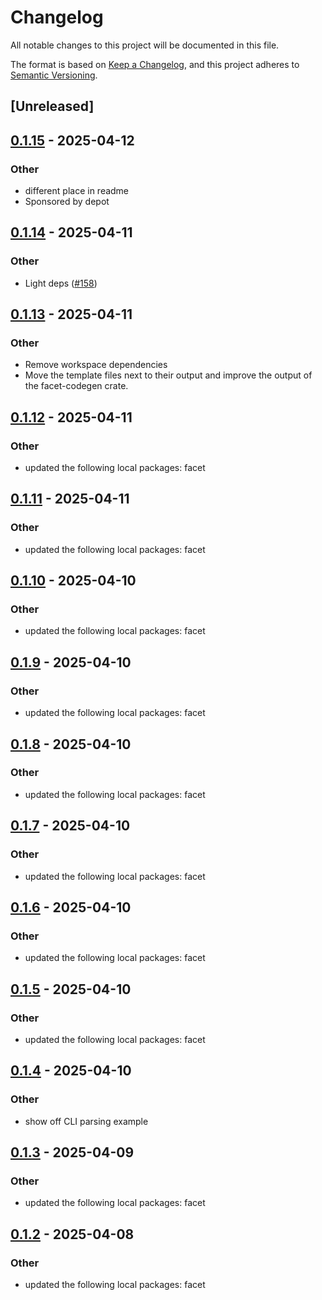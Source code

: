 # Changelog

All notable changes to this project will be documented in this file.

The format is based on [Keep a Changelog](https://keepachangelog.com/en/1.0.0/),
and this project adheres to [Semantic Versioning](https://semver.org/spec/v2.0.0.html).

## [Unreleased]

## [0.1.15](https://github.com/facet-rs/facet/compare/facet-samplelibc-v0.1.14...facet-samplelibc-v0.1.15) - 2025-04-12

### Other

- different place in readme
- Sponsored by depot

## [0.1.14](https://github.com/facet-rs/facet/compare/facet-samplelibc-v0.1.13...facet-samplelibc-v0.1.14) - 2025-04-11

### Other

- Light deps ([#158](https://github.com/facet-rs/facet/pull/158))

## [0.1.13](https://github.com/facet-rs/facet/compare/facet-samplelibc-v0.1.12...facet-samplelibc-v0.1.13) - 2025-04-11

### Other

- Remove workspace dependencies
- Move the template files next to their output and improve the output of the facet-codegen crate.

## [0.1.12](https://github.com/facet-rs/facet/compare/facet-samplelibc-v0.1.11...facet-samplelibc-v0.1.12) - 2025-04-11

### Other

- updated the following local packages: facet

## [0.1.11](https://github.com/facet-rs/facet/compare/facet-samplelibc-v0.1.10...facet-samplelibc-v0.1.11) - 2025-04-11

### Other

- updated the following local packages: facet

## [0.1.10](https://github.com/facet-rs/facet/compare/facet-samplelibc-v0.1.9...facet-samplelibc-v0.1.10) - 2025-04-10

### Other

- updated the following local packages: facet

## [0.1.9](https://github.com/facet-rs/facet/compare/facet-samplelibc-v0.1.8...facet-samplelibc-v0.1.9) - 2025-04-10

### Other

- updated the following local packages: facet

## [0.1.8](https://github.com/facet-rs/facet/compare/facet-samplelibc-v0.1.7...facet-samplelibc-v0.1.8) - 2025-04-10

### Other

- updated the following local packages: facet

## [0.1.7](https://github.com/facet-rs/facet/compare/facet-samplelibc-v0.1.6...facet-samplelibc-v0.1.7) - 2025-04-10

### Other

- updated the following local packages: facet

## [0.1.6](https://github.com/facet-rs/facet/compare/facet-samplelibc-v0.1.5...facet-samplelibc-v0.1.6) - 2025-04-10

### Other

- updated the following local packages: facet

## [0.1.5](https://github.com/facet-rs/facet/compare/facet-samplelibc-v0.1.4...facet-samplelibc-v0.1.5) - 2025-04-10

### Other

- updated the following local packages: facet

## [0.1.4](https://github.com/facet-rs/facet/compare/facet-samplelibc-v0.1.3...facet-samplelibc-v0.1.4) - 2025-04-10

### Other

- show off CLI parsing example

## [0.1.3](https://github.com/facet-rs/facet/compare/facet-samplelibc-v0.1.2...facet-samplelibc-v0.1.3) - 2025-04-09

### Other

- updated the following local packages: facet

## [0.1.2](https://github.com/facet-rs/facet/compare/facet-samplelibc-v0.1.1...facet-samplelibc-v0.1.2) - 2025-04-08

### Other

- updated the following local packages: facet
